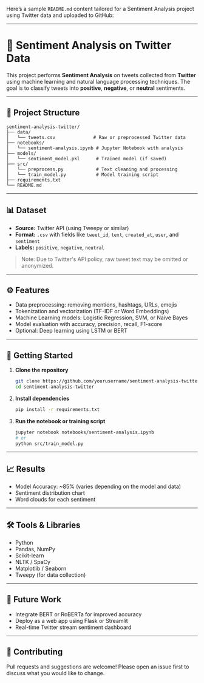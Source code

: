 Here’s a sample `README.md` content tailored for a Sentiment Analysis project using Twitter data and uploaded to GitHub:

---

# 🧠 Sentiment Analysis on Twitter Data

This project performs **Sentiment Analysis** on tweets collected from **Twitter** using machine learning and natural language processing techniques. The goal is to classify tweets into **positive**, **negative**, or **neutral** sentiments.

---

## 📂 Project Structure

```
sentiment-analysis-twitter/
├── data/
│   └── tweets.csv              # Raw or preprocessed Twitter data
├── notebooks/
│   └── sentiment-analysis.ipynb # Jupyter Notebook with analysis
├── models/
│   └── sentiment_model.pkl      # Trained model (if saved)
├── src/
│   └── preprocess.py            # Text cleaning and processing
│   └── train_model.py           # Model training script
├── requirements.txt
└── README.md
```

---

## 📊 Dataset

* **Source:** Twitter API (using Tweepy or similar)
* **Format:** `.csv` with fields like `tweet_id`, `text`, `created_at`, `user`, and `sentiment`
* **Labels:** `positive`, `negative`, `neutral`

> Note: Due to Twitter's API policy, raw tweet text may be omitted or anonymized.

---

## ⚙️ Features

* Data preprocessing: removing mentions, hashtags, URLs, emojis
* Tokenization and vectorization (TF-IDF or Word Embeddings)
* Machine Learning models: Logistic Regression, SVM, or Naive Bayes
* Model evaluation with accuracy, precision, recall, F1-score
* Optional: Deep learning using LSTM or BERT

---

## 🚀 Getting Started

1. **Clone the repository**

   ```bash
   git clone https://github.com/yourusername/sentiment-analysis-twitter.git
   cd sentiment-analysis-twitter
   ```

2. **Install dependencies**

   ```bash
   pip install -r requirements.txt
   ```

3. **Run the notebook or training script**

   ```bash
   jupyter notebook notebooks/sentiment-analysis.ipynb
   # or
   python src/train_model.py
   ```

---

## 📈 Results

* Model Accuracy: \~85% (varies depending on the model and data)
* Sentiment distribution chart
* Word clouds for each sentiment

---

## 🛠 Tools & Libraries

* Python
* Pandas, NumPy
* Scikit-learn
* NLTK / SpaCy
* Matplotlib / Seaborn
* Tweepy (for data collection)

---

## 📌 Future Work

* Integrate BERT or RoBERTa for improved accuracy
* Deploy as a web app using Flask or Streamlit
* Real-time Twitter stream sentiment dashboard

---

## 🤝 Contributing

Pull requests and suggestions are welcome! Please open an issue first to discuss what you would like to change.


